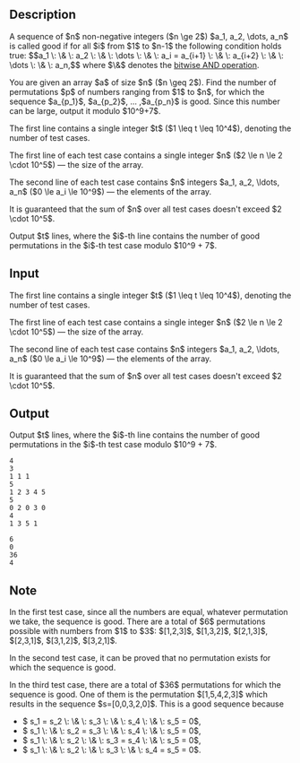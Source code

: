 ## Description

<div><p>A sequence of $n$ non-negative integers ($n \ge 2$) $a_1, a_2, \dots, a_n$ is called good if for all $i$ from $1$ to $n-1$ the following condition holds true: $$a_1 \: \&amp; \: a_2 \: \&amp; \: \dots \: \&amp; \: a_i = a_{i+1} \: \&amp; \: a_{i+2} \: \&amp; \: \dots \: \&amp; \: a_n,$$ where $\&amp;$ denotes the <a href="https://en.wikipedia.org/wiki/Bitwise_operation#AND">bitwise AND operation</a>.</p><p>You are given an array $a$ of size $n$ ($n \geq 2$). Find the number of permutations $p$ of numbers ranging from $1$ to $n$, for which the sequence $a_{p_1}$, $a_{p_2}$, ... ,$a_{p_n}$ is good. Since this number can be large, output it modulo $10^9+7$.</p></div><div class="input-specification"><p>The first line contains a single integer $t$ ($1 \leq t \leq 10^4$), denoting the number of test cases.</p><p>The first line of each test case contains a single integer $n$ ($2 \le n \le 2 \cdot 10^5$)&nbsp;— the size of the array.</p><p>The second line of each test case contains $n$ integers $a_1, a_2, \ldots, a_n$ ($0 \le a_i \le 10^9$) — the elements of the array.</p><p>It is guaranteed that the sum of $n$ over all test cases doesn't exceed $2 \cdot 10^5$.</p></div><div class="output-specification"><p>Output $t$ lines, where the $i$-th line contains the number of good permutations in the $i$-th test case modulo $10^9 + 7$.</p></div>

## Input

<p>The first line contains a single integer $t$ ($1 \leq t \leq 10^4$), denoting the number of test cases.</p><p>The first line of each test case contains a single integer $n$ ($2 \le n \le 2 \cdot 10^5$)&nbsp;— the size of the array.</p><p>The second line of each test case contains $n$ integers $a_1, a_2, \ldots, a_n$ ($0 \le a_i \le 10^9$) — the elements of the array.</p><p>It is guaranteed that the sum of $n$ over all test cases doesn't exceed $2 \cdot 10^5$.</p>

## Output

<p>Output $t$ lines, where the $i$-th line contains the number of good permutations in the $i$-th test case modulo $10^9 + 7$.</p>





```input1
4
3
1 1 1
5
1 2 3 4 5
5
0 2 0 3 0
4
1 3 5 1
```




```output1
6
0
36
4
```



## Note

<p>In the first test case, since all the numbers are equal, whatever permutation we take, the sequence is good. There are a total of $6$ permutations possible with numbers from $1$ to $3$: $[1,2,3]$, $[1,3,2]$, $[2,1,3]$, $[2,3,1]$, $[3,1,2]$, $[3,2,1]$.</p><p>In the second test case, it can be proved that no permutation exists for which the sequence is good.</p><p>In the third test case, there are a total of $36$ permutations for which the sequence is good. One of them is the permutation $[1,5,4,2,3]$ which results in the sequence $s=[0,0,3,2,0]$. This is a good sequence because </p><ul> <li> $ s_1 = s_2 \: \&amp; \: s_3 \: \&amp; \: s_4 \: \&amp; \: s_5 = 0$, </li><li> $ s_1 \: \&amp; \: s_2 = s_3 \: \&amp; \: s_4 \: \&amp; \: s_5 = 0$, </li><li> $ s_1 \: \&amp; \: s_2 \: \&amp; \: s_3 = s_4 \: \&amp; \: s_5 = 0$, </li><li> $ s_1 \: \&amp; \: s_2 \: \&amp; \: s_3 \: \&amp; \: s_4 = s_5 = 0$. </li></ul><p> </p>
